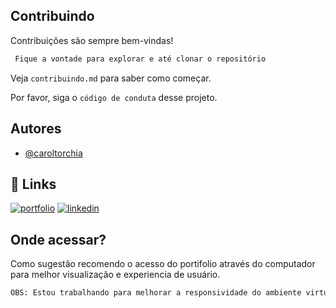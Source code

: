 ## Contribuindo

Contribuições são sempre bem-vindas!

```bash
 Fique a vontade para explorar e até clonar o repositório
```

Veja `contribuindo.md` para saber como começar.

Por favor, siga o `código de conduta` desse projeto.





## Autores

- [@caroltorchia](https://www.github.com/caroltorchia)
## 🔗 Links
[![portfolio](https://img.shields.io/badge/my_portfolio-000?style=for-the-badge&logo=ko-fi&logoColor=white)](https://caroltorchia.github.io/meu-portifolio-novo//)
[![linkedin](https://img.shields.io/badge/linkedin-0A66C2?style=for-the-badge&logo=linkedin&logoColor=white)](https://www.linkedin.com/in/ana-carolina-torchia/)

## Onde acessar?
Como sugestão recomendo o acesso do portifolio através do computador para melhor visualização e experiencia de usuário.
```bash
OBS: Estou trabalhando para melhorar a responsividade do ambiente virtual em smartphone. Paciência...
```
